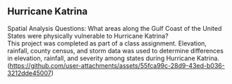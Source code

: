 ## Hurricane Katrina
Spatial Analysis Questions: What areas along the Gulf Coast of the
United States were physically vulnerable to Hurricane Katrina?
<br>
This project was completed as part of a class assignment. Elevation, rainfall, county census, and storm data was used to 
determine differences in elevation, rainfall, and severity among states during Hurricane Katrina.
<br>
(https://github.com/user-attachments/assets/55fca99c-28d9-43ed-b036-3212dde45007)
